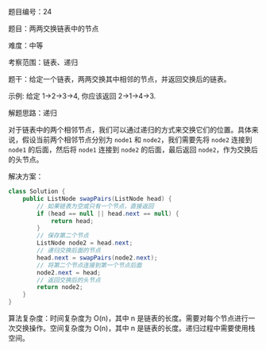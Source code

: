 题目编号：24

题目：两两交换链表中的节点

难度：中等

考察范围：链表、递归

题干：给定一个链表，两两交换其中相邻的节点，并返回交换后的链表。

示例:
给定 1->2->3->4, 你应该返回 2->1->4->3.

解题思路：递归

对于链表中的两个相邻节点，我们可以通过递归的方式来交换它们的位置。具体来说，假设当前两个相邻节点分别为 `node1` 和 `node2`，我们需要先将 `node2` 连接到 `node1` 的后面，然后将 `node1` 连接到 `node2` 的后面，最后返回 `node2`，作为交换后的头节点。

解决方案：

```java
class Solution {
    public ListNode swapPairs(ListNode head) {
        // 如果链表为空或只有一个节点，直接返回
        if (head == null || head.next == null) {
            return head;
        }
        // 保存第二个节点
        ListNode node2 = head.next;
        // 递归交换后面的节点
        head.next = swapPairs(node2.next);
        // 将第二个节点连接到第一个节点后面
        node2.next = head;
        // 返回交换后的头节点
        return node2;
    }
}
```

算法复杂度：时间复杂度为 O(n)，其中 n 是链表的长度。需要对每个节点进行一次交换操作。空间复杂度为 O(n)，其中 n 是链表的长度。递归过程中需要使用栈空间。